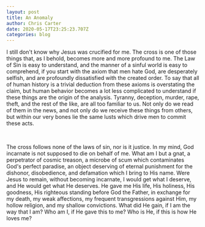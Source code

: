 ```yaml
---
layout: post
title: An Anomaly
author: Chris Carter
date: 2020-05-17T23:25:23.707Z
categories: blog
---
```

I still don't know why Jesus was crucified for me. The cross is one of those things that, as I behold, becomes more and more profound to me. The Law of Sin is easy to understand, and the manner of a sinful world is easy to comprehend, if you start with the axiom that men hate God, are desperately selfish, and are profoundly dissatisfied with the created order. To say that all of human history is a trivial deduction from these axioms is overstating the claim, but human behavior becomes a lot less complicated to understand if these things are the origin of the analysis. Tyranny, deception, murder, rape, theft, and the rest of the like, are all too familiar to us. Not only do we read of them in the news, and not only do we receive these things from others, but within our very bones lie the same lusts which drive men to commit these acts. 

<br>

The cross follows none of the laws of sin, nor is it justice. In my mind, God incarnate is not supposed to die on behalf of me. What am I but a gnat, a perpetrator of cosmic treason, a microbe of scum which contaminates God's perfect paradise, an object deserving of eternal punishment for the dishonor, disobedience, and defamation which I bring to His name. Were Jesus to remain, without becoming incarnate, I would get what I deserve, and He would get what He deserves. He gave me His life, His holiness, His goodness, His righteous standing before God the Father, in exchange for my death, my weak affections, my frequent transgressions against Him, my hollow religion, and my shallow convictions. What did He gain, if I am the way that I am? Who am I, if He gave this to me? Who is He, if this is how He loves me?